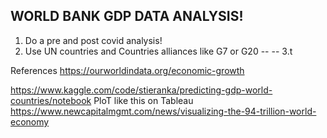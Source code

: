 ## WORLD BANK GDP DATA ANALYSIS!

1. Do a pre and post covid analysis!
2. Use UN countries and Countries alliances like G7 or G20
--
--
3.t






References
https://ourworldindata.org/economic-growth

https://www.kaggle.com/code/stieranka/predicting-gdp-world-countries/notebook
PloT like this on Tableau
https://www.newcapitalmgmt.com/news/visualizing-the-94-trillion-world-economy
 
